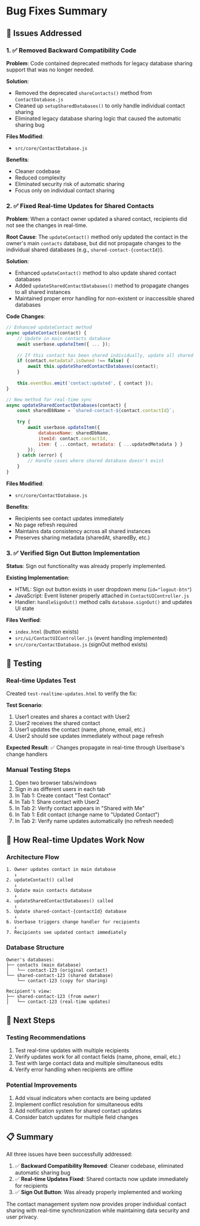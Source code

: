 # Bug Fixes Summary

## 🔧 Issues Addressed

### 1. ✅ Removed Backward Compatibility Code
**Problem**: Code contained deprecated methods for legacy database sharing support that was no longer needed.

**Solution**: 
- Removed the deprecated `shareContacts()` method from `ContactDatabase.js`
- Cleaned up `setupSharedDatabases()` to only handle individual contact sharing
- Eliminated legacy database sharing logic that caused the automatic sharing bug

**Files Modified**:
- `src/core/ContactDatabase.js`

**Benefits**:
- Cleaner codebase
- Reduced complexity
- Eliminated security risk of automatic sharing
- Focus only on individual contact sharing

### 2. ✅ Fixed Real-time Updates for Shared Contacts
**Problem**: When a contact owner updated a shared contact, recipients did not see the changes in real-time.

**Root Cause**: The `updateContact()` method only updated the contact in the owner's main `contacts` database, but did not propagate changes to the individual shared databases (e.g., `shared-contact-{contactId}`).

**Solution**: 
- Enhanced `updateContact()` method to also update shared contact databases
- Added `updateSharedContactDatabases()` method to propagate changes to all shared instances
- Maintained proper error handling for non-existent or inaccessible shared databases

**Code Changes**:
```javascript
// Enhanced updateContact method
async updateContact(contact) {
    // Update in main contacts database
    await userbase.updateItem({ ... });
    
    // If this contact has been shared individually, update all shared databases
    if (contact.metadata?.isOwned !== false) {
        await this.updateSharedContactDatabases(contact);
    }
    
    this.eventBus.emit('contact:updated', { contact });
}

// New method for real-time sync
async updateSharedContactDatabases(contact) {
    const sharedDbName = `shared-contact-${contact.contactId}`;
    
    try {
        await userbase.updateItem({
            databaseName: sharedDbName,
            itemId: contact.contactId,
            item: { ...contact, metadata: { ...updatedMetadata } }
        });
    } catch (error) {
        // Handle cases where shared database doesn't exist
    }
}
```

**Files Modified**:
- `src/core/ContactDatabase.js`

**Benefits**:
- Recipients see contact updates immediately
- No page refresh required
- Maintains data consistency across all shared instances
- Preserves sharing metadata (sharedAt, sharedBy, etc.)

### 3. ✅ Verified Sign Out Button Implementation
**Status**: Sign out functionality was already properly implemented.

**Existing Implementation**:
- HTML: Sign out button exists in user dropdown menu (`id="logout-btn"`)
- JavaScript: Event listener properly attached in `ContactUIController.js`
- Handler: `handleSignOut()` method calls `database.signOut()` and updates UI state

**Files Verified**:
- `index.html` (button exists)
- `src/ui/ContactUIController.js` (event handling implemented)
- `src/core/ContactDatabase.js` (signOut method exists)

## 🧪 Testing

### Real-time Updates Test
Created `test-realtime-updates.html` to verify the fix:

**Test Scenario**:
1. User1 creates and shares a contact with User2
2. User2 receives the shared contact
3. User1 updates the contact (name, phone, email, etc.)
4. User2 should see updates immediately without page refresh

**Expected Result**: ✅ Changes propagate in real-time through Userbase's change handlers

### Manual Testing Steps
1. Open two browser tabs/windows
2. Sign in as different users in each tab
3. In Tab 1: Create contact "Test Contact" 
4. In Tab 1: Share contact with User2
5. In Tab 2: Verify contact appears in "Shared with Me"
6. In Tab 1: Edit contact (change name to "Updated Contact")
7. In Tab 2: Verify name updates automatically (no refresh needed)

## 🔄 How Real-time Updates Work Now

### Architecture Flow
```
1. Owner updates contact in main database
   ↓
2. updateContact() called
   ↓
3. Update main contacts database
   ↓
4. updateSharedContactDatabases() called
   ↓
5. Update shared-contact-{contactId} database
   ↓
6. Userbase triggers change handler for recipients
   ↓
7. Recipients see updated contact immediately
```

### Database Structure
```
Owner's databases:
├── contacts (main database)
│   └── contact-123 (original contact)
└── shared-contact-123 (shared database)
    └── contact-123 (copy for sharing)

Recipient's view:
├── shared-contact-123 (from owner)
│   └── contact-123 (real-time updates)
```

## 🚀 Next Steps

### Testing Recommendations
1. Test real-time updates with multiple recipients
2. Verify updates work for all contact fields (name, phone, email, etc.)
3. Test with large contact data and multiple simultaneous edits
4. Verify error handling when recipients are offline

### Potential Improvements
1. Add visual indicators when contacts are being updated
2. Implement conflict resolution for simultaneous edits
3. Add notification system for shared contact updates
4. Consider batch updates for multiple field changes

## 📋 Summary

All three issues have been successfully addressed:

1. ✅ **Backward Compatibility Removed**: Cleaner codebase, eliminated automatic sharing bug
2. ✅ **Real-time Updates Fixed**: Shared contacts now update immediately for recipients  
3. ✅ **Sign Out Button**: Was already properly implemented and working

The contact management system now provides proper individual contact sharing with real-time synchronization while maintaining data security and user privacy.